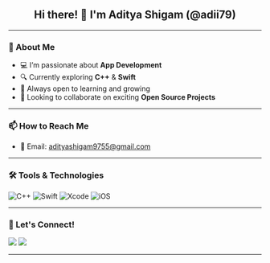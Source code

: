 
<h2 align="center">Hi there! 👋 I'm Aditya Shigam (@adii79)</h2>

---

### 🚀 About Me
- 💻 I’m passionate about **App Development**
- 🔍 Currently exploring **C++** & **Swift**
- 🌱 Always open to learning and growing
- 🤝 Looking to collaborate on exciting **Open Source Projects**

---

### 📫 How to Reach Me
- 📧 Email: [adityashigam9755@gmail.com](mailto:adityashigam9755@gmail.com)

---

### 🛠️ Tools & Technologies
<p align="left">
  <img src="https://img.shields.io/badge/C++-00599C?style=for-the-badge&logo=cplusplus&logoColor=white" alt="C++"/>
  <img src="https://img.shields.io/badge/Swift-FA7343?style=for-the-badge&logo=swift&logoColor=white" alt="Swift"/>
  <img src="https://img.shields.io/badge/Xcode-147EFB?style=for-the-badge&logo=xcode&logoColor=white" alt="Xcode"/>
  <img src="https://img.shields.io/badge/iOS-000000?style=for-the-badge&logo=apple&logoColor=white" alt="iOS"/>
</p>

---

### 💬 Let's Connect!
<p align="left">
  <a href="mailto:adityashigam9755@gmail.com"><img src="https://img.shields.io/badge/Gmail-D14836?style=for-the-badge&logo=gmail&logoColor=white"/></a>
  <a href="https://github.com/adii79"><img src="https://img.shields.io/badge/GitHub-100000?style=for-the-badge&logo=github&logoColor=white"/></a>
</p>

---

<!---
adii79/adii79 is a ✨ special ✨ repository because its `README.md` (this file) appears on your GitHub profile.
You can click the Preview link to take a look at your changes.
--->






<!---
- 👋 Hi, I’m @adii79
- 👀 I’m interested in App dev.
- 🌱 I’m currently learning c++,Swift.
- I’m looking to collaborate on OPENSOURCE
- 📫 How to reach me
- adityashigam9755@gmail.com
--->


<!---
adii79/adii79 is a ✨ special ✨ repository because its `README.md` (this file) appears on your GitHub profile.
You can click the Preview link to take a look at your changes.
--->
